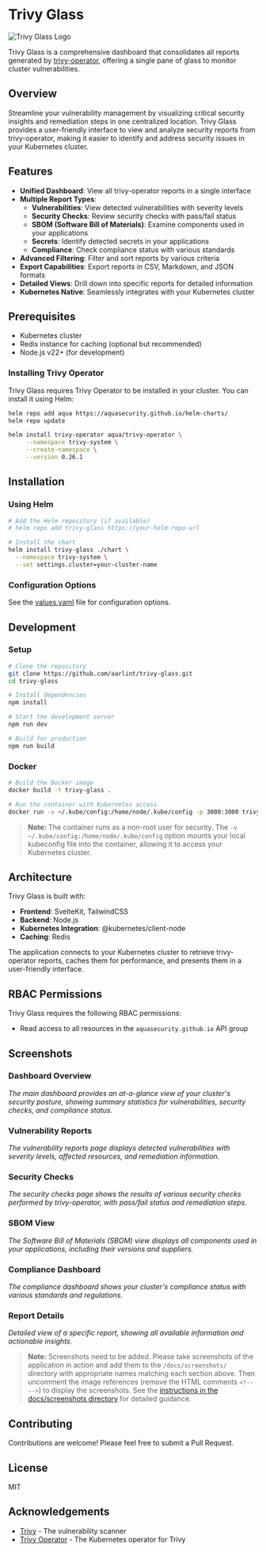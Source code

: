 # Trivy Glass

![Trivy Glass Logo](/static/trivyglass.png)

Trivy Glass is a comprehensive dashboard that consolidates all reports generated by [trivy-operator](https://github.com/aquasecurity/trivy-operator), offering a single pane of glass to monitor cluster vulnerabilities.

## Overview

Streamline your vulnerability management by visualizing critical security insights and remediation steps in one centralized location. Trivy Glass provides a user-friendly interface to view and analyze security reports from trivy-operator, making it easier to identify and address security issues in your Kubernetes cluster.

## Features

- **Unified Dashboard**: View all trivy-operator reports in a single interface
- **Multiple Report Types**:
  - **Vulnerabilities**: View detected vulnerabilities with severity levels
  - **Security Checks**: Review security checks with pass/fail status
  - **SBOM (Software Bill of Materials)**: Examine components used in your applications
  - **Secrets**: Identify detected secrets in your applications
  - **Compliance**: Check compliance status with various standards
- **Advanced Filtering**: Filter and sort reports by various criteria
- **Export Capabilities**: Export reports in CSV, Markdown, and JSON formats
- **Detailed Views**: Drill down into specific reports for detailed information
- **Kubernetes Native**: Seamlessly integrates with your Kubernetes cluster

## Prerequisites

- Kubernetes cluster
- Redis instance for caching (optional but recommended)
- Node.js v22+ (for development)

### Installing Trivy Operator

Trivy Glass requires Trivy Operator to be installed in your cluster. You can install it using Helm:

```bash
helm repo add aqua https://aquasecurity.github.io/helm-charts/
helm repo update

helm install trivy-operator aqua/trivy-operator \
     --namespace trivy-system \
     --create-namespace \
     --version 0.26.1
```

## Installation

### Using Helm

```bash
# Add the Helm repository (if available)
# helm repo add trivy-glass https://your-helm-repo-url

# Install the chart
helm install trivy-glass ./chart \
  --namespace trivy-system \
  --set settings.cluster=your-cluster-name
```

### Configuration Options

See the [values.yaml](chart/values.yaml) file for configuration options.

## Development

### Setup

```bash
# Clone the repository
git clone https://github.com/aarlint/trivy-glass.git
cd trivy-glass

# Install dependencies
npm install

# Start the development server
npm run dev

# Build for production
npm run build
```

### Docker

```bash
# Build the Docker image
docker build -t trivy-glass .

# Run the container with Kubernetes access
docker run -v ~/.kube/config:/home/node/.kube/config -p 3000:3000 trivy-glass
```

> **Note:** The container runs as a non-root user for security. The `-v ~/.kube/config:/home/node/.kube/config` option mounts your local kubeconfig file into the container, allowing it to access your Kubernetes cluster.

## Architecture

Trivy Glass is built with:

- **Frontend**: SvelteKit, TailwindCSS
- **Backend**: Node.js
- **Kubernetes Integration**: @kubernetes/client-node
- **Caching**: Redis

The application connects to your Kubernetes cluster to retrieve trivy-operator reports, caches them for performance, and presents them in a user-friendly interface.

## RBAC Permissions

Trivy Glass requires the following RBAC permissions:

- Read access to all resources in the `aquasecurity.github.io` API group

## Screenshots

### Dashboard Overview
<!-- ![Dashboard Overview](/docs/screenshots/dashboard-overview.png) -->
*The main dashboard provides an at-a-glance view of your cluster's security posture, showing summary statistics for vulnerabilities, security checks, and compliance status.*

### Vulnerability Reports
<!-- ![Vulnerability Reports](/docs/screenshots/vulnerability-reports.png) -->
*The vulnerability reports page displays detected vulnerabilities with severity levels, affected resources, and remediation information.*

### Security Checks
<!-- ![Security Checks](/docs/screenshots/security-checks.png) -->
*The security checks page shows the results of various security checks performed by trivy-operator, with pass/fail status and remediation steps.*

### SBOM View
<!-- ![SBOM View](/docs/screenshots/sbom-view.png) -->
*The Software Bill of Materials (SBOM) view displays all components used in your applications, including their versions and suppliers.*

### Compliance Dashboard
<!-- ![Compliance Dashboard](/docs/screenshots/compliance-dashboard.png) -->
*The compliance dashboard shows your cluster's compliance status with various standards and regulations.*

### Report Details
<!-- ![Report Details](/docs/screenshots/report-details.png) -->
*Detailed view of a specific report, showing all available information and actionable insights.*

> **Note:** Screenshots need to be added. Please take screenshots of the application in action and add them to the `/docs/screenshots/` directory with appropriate names matching each section above. Then uncomment the image references (remove the HTML comments `<!-- -->`) to display the screenshots. See the [instructions in the docs/screenshots directory](docs/screenshots/README.md) for detailed guidance.

## Contributing

Contributions are welcome! Please feel free to submit a Pull Request.

## License

MIT

## Acknowledgements

- [Trivy](https://github.com/aquasecurity/trivy) - The vulnerability scanner
- [Trivy Operator](https://github.com/aquasecurity/trivy-operator) - The Kubernetes operator for Trivy
